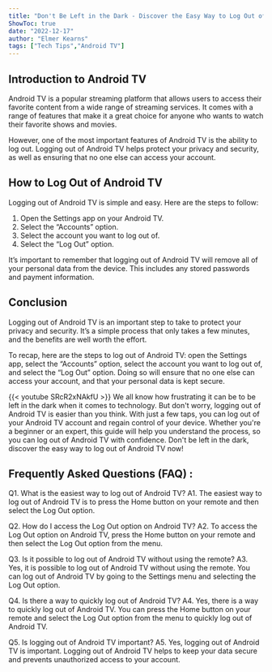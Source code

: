```yaml
---
title: "Don't Be Left in the Dark - Discover the Easy Way to Log Out of Android TV Now!"
ShowToc: true 
date: "2022-12-17"
author: "Elmer Kearns" 
tags: ["Tech Tips","Android TV"]
---
```

## Introduction to Android TV

Android TV is a popular streaming platform that allows users to access their favorite content from a wide range of streaming services. It comes with a range of features that make it a great choice for anyone who wants to watch their favorite shows and movies.

However, one of the most important features of Android TV is the ability to log out. Logging out of Android TV helps protect your privacy and security, as well as ensuring that no one else can access your account.

## How to Log Out of Android TV

Logging out of Android TV is simple and easy. Here are the steps to follow:

1. Open the Settings app on your Android TV.
2. Select the “Accounts” option.
3. Select the account you want to log out of.
4. Select the “Log Out” option.

It’s important to remember that logging out of Android TV will remove all of your personal data from the device. This includes any stored passwords and payment information.

## Conclusion

Logging out of Android TV is an important step to take to protect your privacy and security. It’s a simple process that only takes a few minutes, and the benefits are well worth the effort. 

To recap, here are the steps to log out of Android TV: open the Settings app, select the “Accounts” option, select the account you want to log out of, and select the “Log Out” option. Doing so will ensure that no one else can access your account, and that your personal data is kept secure.

{{< youtube SRcR2xNAkfU >}} 
We all know how frustrating it can be to be left in the dark when it comes to technology. But don't worry, logging out of Android TV is easier than you think. With just a few taps, you can log out of your Android TV account and regain control of your device. Whether you're a beginner or an expert, this guide will help you understand the process, so you can log out of Android TV with confidence. Don't be left in the dark, discover the easy way to log out of Android TV now!

## Frequently Asked Questions (FAQ) :
Q1. What is the easiest way to log out of Android TV?
A1. The easiest way to log out of Android TV is to press the Home button on your remote and then select the Log Out option.

Q2. How do I access the Log Out option on Android TV?
A2. To access the Log Out option on Android TV, press the Home button on your remote and then select the Log Out option from the menu. 

Q3. Is it possible to log out of Android TV without using the remote?
A3. Yes, it is possible to log out of Android TV without using the remote. You can log out of Android TV by going to the Settings menu and selecting the Log Out option.

Q4. Is there a way to quickly log out of Android TV?
A4. Yes, there is a way to quickly log out of Android TV. You can press the Home button on your remote and select the Log Out option from the menu to quickly log out of Android TV.

Q5. Is logging out of Android TV important?
A5. Yes, logging out of Android TV is important. Logging out of Android TV helps to keep your data secure and prevents unauthorized access to your account.


